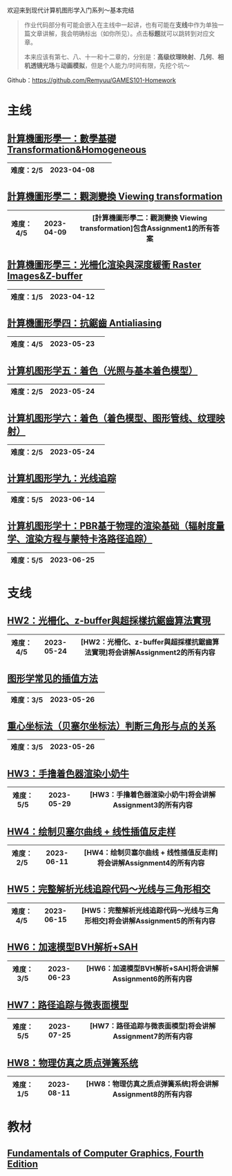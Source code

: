 欢迎来到现代计算机图形学入门系列～基本完结

> 作业代码部分有可能会嵌入在主线中一起讲，也有可能在**支线**中作为单独一篇文章讲解，我会明确标出（如你所见）。点击**标题**就可以跳转到对应文章。
>
> 本来应该有第七、八、十一和十二章的，分别是：**高级纹理映射**、**几何**、**相机透镜光场**与**动画模拟**，但是个人能力/时间有限，先挖个坑～

Github：https://github.com/Remyuu/GAMES101-Homework

# 主线

## [計算機圖形學一：數學基礎 Transformation&Homogeneous](https://remoooo.com/cg/1.html)

| 难度：2/5 | 2023-04-08 |      |      |
| :-------: | :--------: | ---- | ---- |

## [計算機圖形學二：觀測變換 Viewing transformation](https://remoooo.com/cg/2.html)

| 难度：4/5 | 2023-04-09 | **[計算機圖形學二：觀測變換 Viewing transformation]包含Assignment1的所有答案** |
| :-------: | :--------: | ------------------------------------------------------------ |

## [計算機圖形學三：光柵化渲染與深度緩衝 Raster Images&Z-buffer](https://remoooo.com/cg/3.html)

| 难度：1/5 | 2023-04-12 |      |
| :-------: | :--------: | ---- |

## [計算機圖形學四：抗鋸齒 Antialiasing](https://remoooo.com/cg/4.html)

| 难度：4/5 | 2023-05-23 |      |
| :-------: | :--------: | ---- |

## [计算机图形学五：着色（光照与基本着色模型）](https://remoooo.com/cg/5.html)

| 难度：2/5 | 2023-05-24 |      |
| :-------: | :--------: | ---- |

## [计算机图形学六：着色（着色模型、图形管线、纹理映射）](https://remoooo.com/cg/6.html)

| 难度：2/5 | 2023-05-24 |      |
| :-------: | :--------: | ---- |

## [计算机图形学九：光线追踪](https://remoooo.com/cg/9-1.html)

| 难度：5/5 | 2023-06-14 |      |
| :-------: | :--------: | ---- |

## [计算机图形学十：PBR基于物理的渲染基础（辐射度量学、渲染方程与蒙特卡洛路径追踪）](https://remoooo.com/cg/10.html)

| 难度：5/5 | 2023-06-25 |      |
| :-------: | :--------: | ---- |

# 支线

## [HW2：光柵化、z-buffer與超採樣抗鋸齒算法實現](https://remoooo.com/cg/832.html)

| 难度：4/5 | 2023-05-24 | **[HW2：光柵化、z-buffer與超採樣抗鋸齒算法實現]将会讲解Assignment2的所有内容** |
| :-------: | :--------: | ------------------------------------------------------------ |

## [图形学常见的插值方法](https://remoooo.com/cg/837.html)

| 难度：3/5 | 2023-05-26 |      |
| :-------: | :--------: | ---- |

## [重心坐标法（贝塞尔坐标法）判断三角形与点的关系](https://remoooo.com/cg/835.html)

| 难度：3/5 | 2023-05-26 |      |
| :-------: | :--------: | ---- |

## [HW3：手撸着色器渲染小奶牛](https://remoooo.com/cg/hw3.html)

| 难度：5/5 | 2023-05-29 | **[HW3：手撸着色器渲染小奶牛]将会讲解Assignment3的所有内容** |
| :-------: | :--------: | ------------------------------------------------------------ |

## [HW4：绘制贝塞尔曲线 + 线性插值反走样](https://remoooo.com/cg/hw3.html)

| 难度：2/5 | 2023-06-11 | **[HW4：绘制贝塞尔曲线 + 线性插值反走样]将会讲解Assignment4的所有内容** |
| :-------: | :--------: | ------------------------------------------------------------ |

## [HW5：完整解析光线追踪代码～光线与三角形相交](https://remoooo.com/cg/858.html)

| 难度：4/5 | 2023-06-15 | [HW5：完整解析光线追踪代码～光线与三角形相交]将会讲解Assignment5的所有内容 |
| :-------: | :--------: | ------------------------------------------------------------ |

## [HW6：加速模型BVH解析+SAH](https://remoooo.com/cg/869.html)

| 难度：3/5 | 2023-06-23 | [HW6：加速模型BVH解析+SAH]将会讲解Assignment6的所有内容 |
| :-------: | :--------: | ------------------------------------------------------- |

## [HW7：路径追踪与微表面模型](https://remoooo.com/cg/hw7.html)

| 难度：5/5 | 2023-07-25 | [HW7：路径追踪与微表面模型]将会讲解Assignment7的所有内容 |
| :-------: | :--------: | -------------------------------------------------------- |

## [HW8：物理仿真之质点弹簧系统](https://remoooo.com/cg/hw8.html)

| 难度：1/5 | 2023-08-11 | [HW8：物理仿真之质点弹簧系统]将会讲解Assignment8的所有内容 |
| :-------: | :--------: | ---------------------------------------------------------- |

# 教材

## [Fundamentals of Computer Graphics, Fourth Edition](https://remoooo.com/it/740.html)







